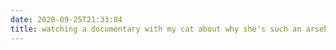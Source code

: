 ```yaml
---
date: 2020-09-25T21:33:04
title: watching a documentary with my cat about why she's such an arsehole
---
```

